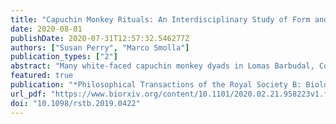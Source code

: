 ```yaml
---
title: "Capuchin Monkey Rituals: An Interdisciplinary Study of Form and Function"
date: 2020-08-01
publishDate: 2020-07-31T12:57:32.546277Z
authors: ["Susan Perry", "Marco Smolla"]
publication_types: ["2"]
abstract: "Many white-faced capuchin monkey dyads in Lomas Barbudal, Costa Rica, practise idiosyncratic interaction sequences that are not part of the species-typical behavioural repertoire. These interactions often include uncomfortable or risky elements. These interactions exhibit the following characteristics commonly featured in definitions of rituals in humans: (i) they involve an unusual intensity of focus on the partner, (ii) the behaviours have no immediate utilitarian purpose, (iii) they sometimes involve 'sacred objects', (iv) the distribution of these behaviours suggests that they are invented and spread via social learning, and (v) many behaviours in these rituals are repurposed from other behavioural domains (e.g. extractive foraging). However, in contrast with some definitions of ritual, capuchin rituals are not overly rigid in their form, nor do the sequences have specific opening and closing actions. In our 9260 h of observation, ritual performance rate was uncorrelated with amount of time dyads spent in proximity but (modestly) associated with higher relationship quality and rate of coalition formation across dyads. Our results suggest that capuchin rituals serve a bond-testing rather than a bond-strengthening function. Ritual interactions are exclusively dyadic, and between-dyad consistency in form is low, casting doubt on the alternative hypothesis that they enhance group-wide solidarity. This article is part of the theme issue 'Ritual renaissance: new insights into the most human of behaviours'."
featured: true
publication: "*Philosophical Transactions of the Royal Society B: Biological Sciences*"
url_pdf: "https://www.biorxiv.org/content/10.1101/2020.02.21.958223v1.full.pdf+html"
doi: "10.1098/rstb.2019.0422"
---
```



